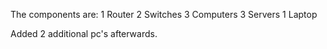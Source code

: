 The components are:
1 Router
2 Switches
3 Computers
3 Servers
1 Laptop

Added 2 additional pc's afterwards.
